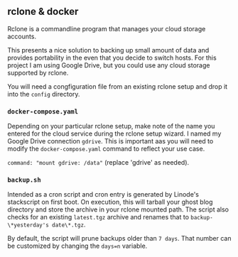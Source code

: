 ## rclone & docker

Rclone is a commandline program that manages your cloud storage accounts.

This presents a nice solution to backing up small amount of data and provides portability in the even that you decide to switch hosts. For this project I am using Google Drive, but you could use any cloud storage supported by rclone.

You will need a congfiguration file from an existing rclone setup and drop it into the `config` directory. 

### `docker-compose.yaml`

Depending on your particular rclone setup, make note of the name you entered for the cloud service during the rclone setup wizard. I named my Google Drive connection `gdrive`. This is important aas you will need to modify the `docker-compose.yaml` command to reflect your use case.

```command: "mount gdrive: /data"``` (replace 'gdrive' as needed).

### `backup.sh`

Intended as a cron script and cron entry is generated by Linode's stackscript on first boot. On execution, this will tarball your ghost blog directory and store the archive in your rclone mounted path. The script also checks for an existing `latest.tgz` archive and renames that to `backup-\*yesterday's date\*.tgz`.

By default, the script will prune backups older than `7 days`. That number can be customized by changing the `days=n` variable.